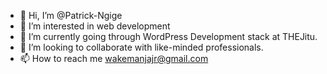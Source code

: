 - 👋 Hi, I’m @Patrick-Ngige
- 👀 I’m interested in web development
- 🌱 I’m currently going through WordPress Development stack at THEJitu.
- 💞️ I’m looking to collaborate with like-minded professionals.
- 📫 How to reach me wakemanjajr@gmail.com
